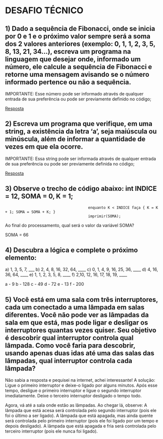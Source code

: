 # DESAFIO TÉCNICO
## 1) Dado a sequência de Fibonacci, onde se inicia por 0 e 1 e o próximo valor sempre será a soma dos 2 valores anteriores (exemplo: 0, 1, 1, 2, 3, 5, 8, 13, 21, 34...), escreva um programa na linguagem que desejar onde, informado um número, ele calcule a sequência de Fibonacci e retorne uma mensagem avisando se o número informado pertence ou não a sequência.

IMPORTANTE: Esse número pode ser informado através de qualquer entrada de sua preferência ou pode ser previamente definido no código;

[Resposta](respostas/Fibonacci.java)

## 2) Escreva um programa que verifique, em uma string, a existência da letra ‘a’, seja maiúscula ou minúscula, além de informar a quantidade de vezes em que ela ocorre.

IMPORTANTE: Essa string pode ser informada através de qualquer entrada de sua preferência ou pode ser previamente definida no código;

[Resposta](respostas/ContagemLetra.java)

## 3) Observe o trecho de código abaixo: int INDICE = 12, SOMA = 0, K = 1; 
                                          enquanto K < INDICE faça { K = K + 1; SOMA = SOMA + K; } 
                                          imprimir(SOMA);

Ao final do processamento, qual será o valor da variável SOMA?

SOMA = 66

## 4) Descubra a lógica e complete o próximo elemento:
a) 1, 3, 5, 7, ___
b) 2, 4, 8, 16, 32, 64, ____
c) 0, 1, 4, 9, 16, 25, 36, ____
d) 4, 16, 36, 64, ____
e) 1, 1, 2, 3, 5, 8, ____
f) 2,10, 12, 16, 17, 18, 19, ____

a - 9
b - 128
c - 49
d - 72
e - 13
f - 200

## 5) Você está em uma sala com três interruptores, cada um conectado a uma lâmpada em salas diferentes. Você não pode ver as lâmpadas da sala em que está, mas pode ligar e desligar os interruptores quantas vezes quiser. Seu objetivo é descobrir qual interruptor controla qual lâmpada. Como você faria para descobrir, usando apenas duas idas até uma das salas das lâmpadas, qual interruptor controla cada lâmpada? 

Não sabia a resposta e pequisei na internet, achei interessante!
A solução: 
Ligue o primeiro interruptor e deixe-o ligado por alguns minutos.
Após esse tempo, desligue o primeiro interruptor e ligue o segundo interruptor imediatamente.
Deixe o terceiro interruptor desligado o tempo todo.

Agora, vá até a sala onde estão as lâmpadas. Ao chegar lá, observe:
A lâmpada que está acesa será controlada pelo segundo interruptor (pois ele foi o último a ser ligado).
A lâmpada que está apagada, mas ainda quente será controlada pelo primeiro interruptor (pois ele foi ligado por um tempo e depois desligado).
A lâmpada que está apagada e fria será controlada pelo terceiro interruptor (pois ele nunca foi ligado).
